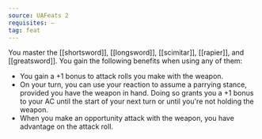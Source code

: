 ```yaml
---
source: UAFeats 2
requisites: —
tag: feat
---
```


You master the [[shortsword]], [[longsword]], [[scimitar]], [[rapier]], and [[greatsword]]. You gain the following benefits when using any of them:

- You gain a +1 bonus to attack rolls you make with the weapon.
- On your turn, you can use your reaction to assume a parrying stance, provided you have the weapon in hand. Doing so grants you a +1 bonus to your AC until the start of your next turn or until you're not holding the weapon.
- When you make an opportunity attack with the weapon, you have advantage on the attack roll.

